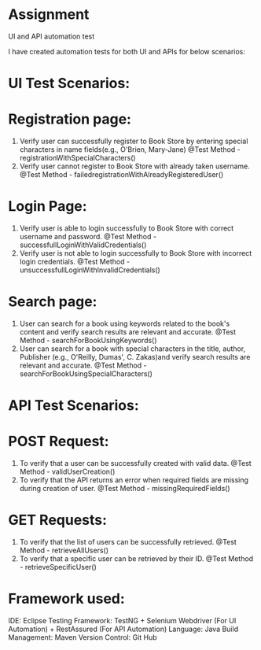 # Assignment
UI and API automation test

I have created automation tests for both UI and APIs for below scenarios:

# UI Test Scenarios:

# Registration page:
1. Verify user can successfully register to Book Store by entering special characters in name fields(e.g., O'Brien, Mary-Jane)
   @Test Method - registrationWithSpecialCharacters()
2. Verify user cannot register to Book Store with already taken username.
   @Test Method - failedregistrationWithAlreadyRegisteredUser()

# Login Page:
1. Verify user is able to login successfully to Book Store with correct username and password.
   @Test Method - successfullLoginWithValidCredentials()
2. Verify user is not able to login successfully to Book Store with incorrect login credentials.
   @Test Method - unsuccessfullLoginWithInvalidCredentials()

# Search page:
1. User can search for a book using keywords related to the book's content and verify search results are relevant and accurate.
   @Test Method - searchForBookUsingKeywords()
2. User can search for a book with special characters in the title, author, Publisher (e.g., O'Reilly, Dumas', C. Zakas)and verify search results are relevant and accurate.
   @Test Method - searchForBookUsingSpecialCharacters()

# API Test Scenarios:

# POST Request:
1. To verify that a user can be successfully created with valid data.
   @Test Method - validUserCreation()
2. To verify that the API returns an error when required fields are missing during creation of user.
   @Test Method - missingRequiredFields()

# GET Requests:
1. To verify that the list of users can be successfully retrieved.
   @Test Method - retrieveAllUsers()
2. To verify that a specific user can be retrieved by their ID.
   @Test Method - retrieveSpecificUser()

# Framework used:
IDE: Eclipse
Testing Framework: TestNG + Selenium Webdriver (For UI Automation) + RestAssured (For API Automation)
Language: Java
Build Management: Maven
Version Control: Git Hub

